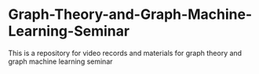 # Graph-Theory-and-Graph-Machine-Learning-Seminar
This is a repository for video records and materials for graph theory and graph machine learning seminar
